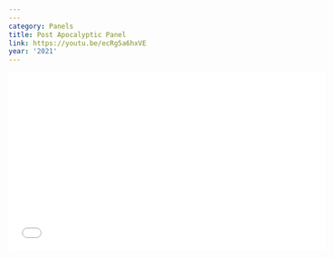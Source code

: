 ```yaml
---
---
category: Panels
title: Post Apocalyptic Panel
link: https://youtu.be/ecRg5a6hxVE
year: '2021'
---
```

<iframe width="560" height="315" src="{{ page.link }}" frameborder="0" allowfullscreen></iframe>
